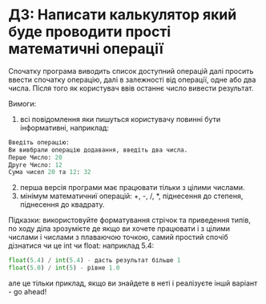 ДЗ: Написати калькулятор який буде проводити прості математичні операції
==========================================================================

Спочатку програма виводить список доступний операцій далі просить ввести спочатку операцію, далі в залежності від операції, одне або два числа. Після того як користувач ввів останнє число вивести результат.

Вимоги:
1) всі повідомлення яки пишуться користувачу повинні бути інформативні, наприклад:
```python
Введіть операцію:
Ви вивбрали операцію додавання, введіть два числа.
Перше Число: 20
Друге Число: 12
Сума чисел 20 та 12: 32
```
2) перша версія програми має працювати тільки з цілими числами.
3) мінімум математичниї операцій: +, -, /, *, піднесення до степеня, піднесення до квадрату.

Підказки: використовуйте форматування стрічок та приведення типів, по ходу діла зрозумієте де якщо ви хочете працювати і з цілими числами і числами з плаваючою точкою, самий простий спочіб дізнатися чи це int чи float:
наприклад 5.4:

```python
float(5.4) / int(5.4) - дасть результат більше 1
float(5.0) / int(5) - рівне 1.0
```

але це тільки приклад, якщо ви знайдете в неті і реалізуєте  іншй варіант - go ahead!
